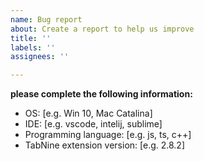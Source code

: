 ```yaml
---
name: Bug report
about: Create a report to help us improve
title: ''
labels: ''
assignees: ''

---
```


**please complete the following information:**
 - OS: [e.g. Win 10, Mac Catalina]
 - IDE: [e.g. vscode, intelij, sublime]
 - Programming language: [e.g. js, ts, c++]
 - TabNine extension version: [e.g. 2.8.2]
